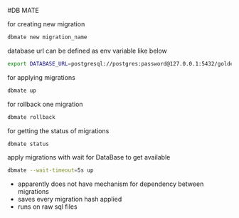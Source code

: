 #DB MATE

for creating new migration
```bash
dbmate new migration_name
```

database url can be defined as env variable like below
```bash
export DATABASE_URL=postgresql://postgres:password@127.0.0.1:5432/goldenstate_db?sslmode=disable
```
for applying migrations
```bash
dbmate up
```
for rollback one migration
```bash
dbmate rollback
```
for getting the status of migrations
```bash
dbmate status
```
apply migrations with wait for DataBase to get available
```bash
dbmate --wait-timeout=5s up
```
+ apparently does not have mechanism for dependency between migrations
+ saves every migration hash applied
+ runs on raw sql files
